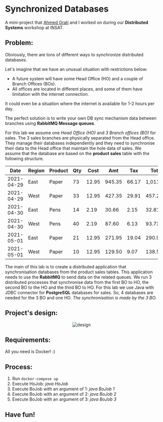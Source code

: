 # Synchronized Databases

A mini-project that [Ahmed Grati](https://github.com/AhmedGrati) and I worked on during our __Distributed Systems__ workshop at INSAT.

## Problem:

Obviously, there are tons of different ways to synchronize distributed databases. 
<br>

Let's imagine that we have an unusual situation with restrictions below: 

* A future system will have some Head Office (HO) and a couple of Branch Offices (BOs). 
* All offices are located in different places, and some of them have limitation with the internet connection. 

It could even be a situation where the internet is available for 1-2 hours per day. 
<br>

The perfect solution is to write your own DB sync mechanism data between branches using **RabbitMQ Message queues**. 
<br>

For this lab we assume one *Head Office (HO)* and *3 Branch offices (BO)* for sales. The 3 sales branches are physically separated from the Head office. They manage their databases independently and they need to synchronise their data to the Head office that maintain the hole data of sales. We assume that the database are based on the **product sales** table with the following structure.

| Date | Region | Product | Qty | Cost | Amt | Tax | Total |
| --- | --- | --- | --- | --- | --- | --- | --- |
| 2021-04-29 | East | Paper | 73 | 12.95 | 945.35 | 66.17 | 1,011.52 |
| 2021-04-29 | West | Paper | 33 | 12.95 | 427.35 | 29.91 | 457.26 |
| 2021-04-30 | East | Pens | 14 | 2.19 | 30.66 | 2.15 | 32.81 |
| 2021-04-30 | West | Pens | 40 | 2.19 | 87.60 | 6.13 | 93.73 |
| 2021-05-01 | East | Paper | 21 | 12.95 | 271.95 | 19.04 | 290.99 |
| 2021-05-01 | West | Paper | 10 | 12.95 | 129.50 | 9.07 | 138.57 |

The main of this lab is to create a distributed application that synchronisation databases from the product sales tables. This application needs to use the __RabbitMQ__ to send data on the related queues. We run 3 distributed processes that synchronise data from the first BO to HO, the second BO to the HO and the third BO to HO. For this lab we use Java with JDBC connector for __PostgreSQL__ databases for sales. So, 4 databases are needed for the 3 BO and one HO. *The synchronisation is made by the 3 BO.*

## Project's design:

<p align="center">
  <img src="https://github.com/hajali-amine/synchronized-databases/blob/main/assets/App_design.png" alt="design" />
</p>

## Requirements:

All you need is Docker! :)

## Process:

1. Run `docker-compose up`
2. Execute HoJob: *java HoJob*
3. Execute BoJob with an argument of 1: *java BoJob 1*
4. Execute BoJob with an argument of 2: *java BoJob 2*
5. Execute BoJob with an argument of 3: *java BoJob 3*

## Have fun!